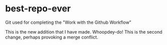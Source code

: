 # best-repo-ever
Git used for completing the "Work with the Github Workflow"

This is the new addition that I have made. Whoopdey-do!
This is the second change, perhaps provoking a merge conflict.